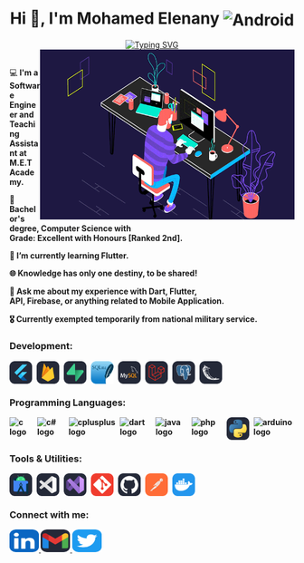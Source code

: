 <h1 align="center">Hi 👋, I'm Mohamed Elenany  <img align="center" alt="Android" width="55" src="https://media.giphy.com/media/Y4bzv6DYbYzy8jDnoW/giphy.gif" /></h1>
<!-- Typing SVG by DenverCoder1 - https://github.com/DenverCoder1/readme-typing-svg -->
<div align="center">
  <!-- Typing SVG by DenverCoder1 - https://github.com/DenverCoder1/readme-typing-svg -->
  <a href="https://git.io/typing-svg">
    <img src="https://readme-typing-svg.demolab.com?font=Fira+Code&weight=500&pause=1000&center=true&width=435&lines=Mobile+Application+Developer;Always+Learning+new+Things" alt="Typing SVG" />
  </a>
</div>
<img align="right" alt="GIF" src="https://github.com/MohamedAEleanany/MohamedAEleanany/blob/main/237114644-48722957-1074-4ec5-ae1a-416a1e9130ec.gif" width="450" height="300" />


<div align="left">
  <br>
  <p>💻<b> I'm a Software Engineer and<br> Teaching Assistant at M.E.T Academy.<b></p>
  <p>🏢 Bachelor's degree, Computer Science with <br>Grade: <b>Excellent with Honours [Ranked 2nd].<b></p>
   <p>🌱 I’m currently learning Flutter. </p>
    <p>🌐 Knowledge has only one destiny, to be shared!</p>
  <p>💬 Ask me about my experience with Dart, Flutter, <br>API, Firebase, or anything related to Mobile Application.</p>
  <p>🎖️ <b>Currently exempted temporarily from national military service.  </b></p>
   
</div>




<h3 align="left">
     Development:
</h3>

<div align="left" style="display: flex; gap: .5rem">
  <img src="https://raw.githubusercontent.com/tandpfun/skill-icons/main/icons/Flutter-Dark.svg" height="40" alt="flutter logo" />
  <img src="https://raw.githubusercontent.com/tandpfun/skill-icons/main/icons/Firebase-Dark.svg" height="40" alt="firebase logo" />
  <img src="https://raw.githubusercontent.com/tandpfun/skill-icons/main/icons/Supabase-Dark.svg" alt="Supabase" width="40" height="40" />
  <img src="https://raw.githubusercontent.com/tandpfun/skill-icons/main/icons/SQLite.svg" height="40" alt="sqlite logo"  />
  <img src="https://raw.githubusercontent.com/tandpfun/skill-icons/main/icons/MySQL-Dark.svg" height="40" alt="mysql logo"  />
  <img src="https://raw.githubusercontent.com/tandpfun/skill-icons/main/icons/Laravel-Dark.svg" height="40" alt="laravel logo" />
  <img src="https://raw.githubusercontent.com/tandpfun/skill-icons/main/icons/PostgreSQL-Dark.svg" height="40" alt="python logo"  />
   <img src="https://raw.githubusercontent.com/tandpfun/skill-icons/main/icons/Flask-Dark.svg" height="40" alt="nodejs logo"  />
</div>

<h3 align="left">
    Programming Languages:
</h3>


<div align="left" style="display: flex; gap: .5rem">
  <img src="https://skillicons.dev/icons?i=c" height="40" alt="c logo" />
  <img src="https://skillicons.dev/icons?i=cs" height="40" alt="c# logo" />
  <img src="https://skillicons.dev/icons?i=cpp" height="40" alt="cplusplus logo" />
  <img src="https://skillicons.dev/icons?i=dart" height="40" alt="dart logo" />
  <img src="https://skillicons.dev/icons?i=java" height="40" alt="java logo" />
  <img src="https://skillicons.dev/icons?i=php" height="40" alt="php logo" />
  <img src="https://raw.githubusercontent.com/tandpfun/skill-icons/main/icons/Python-Dark.svg" height="40" alt="python logo" />
  <img src="https://skillicons.dev/icons?i=arduino" height="40" alt="arduino logo" />
</div>


<h3 align="left">
    Tools & Utilities:
</h3>

<div align="left" style="display: flex; gap: .5rem">
  <img src="https://raw.githubusercontent.com/tandpfun/skill-icons/main/icons/AndroidStudio-Dark.svg" height="40" alt="android studio logo" />
  <img src="https://raw.githubusercontent.com/tandpfun/skill-icons/main/icons/VSCode-Dark.svg" height="40" alt="visual studio code logo" />
  <img src="https://raw.githubusercontent.com/tandpfun/skill-icons/main/icons/VisualStudio-Dark.svg" height="40" alt="visual studio logo" />
  <img src="https://raw.githubusercontent.com/tandpfun/skill-icons/main/icons/Git.svg" height="40" alt="git logo" />
  <img src="https://raw.githubusercontent.com/tandpfun/skill-icons/main/icons/Github-Dark.svg" height="40" alt="github logo" />
  <img src="https://raw.githubusercontent.com/tandpfun/skill-icons/main/icons/Postman.svg" height="40" alt="postman logo" />
  <img src="https://raw.githubusercontent.com/tandpfun/skill-icons/main/icons/Docker.svg" height="40" alt="docker logo" />
</div>



<h3 align="left">
    Connect with me:
</h3>

<div>
  <a href="https://www.linkedin.com/in/mohamedaelenany/" target="_blank">
    <img src="https://raw.githubusercontent.com/tandpfun/skill-icons/main/icons/LinkedIn.svg" width="52" height="40" alt="linkedin logo"  />
<a href="mailto:mohamedeleanany7@gmail.com" target="_blank">
  <img src="https://raw.githubusercontent.com/tandpfun/skill-icons/main/icons/Gmail-Dark.svg" width="52" height="40" alt="gmail logo" />
</a>
  <a href="https://x.com/MohamedEleanany?t=fdROPeKe2220U1yDyjAIWA&s=08" target="_blank">
    <img src="https://raw.githubusercontent.com/tandpfun/skill-icons/main/icons/Twitter.svg" width="52" height="40" alt="twitter logo"  />
  </a>
</div>



